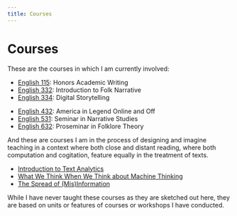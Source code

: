 ```yaml
---
title: Courses
---
```


# Courses

These are the courses in which I am currently involved:

* [English 115](115/index.md): Honors Academic Writing
* [English 332](332/index.md): Introduction to Folk Narrative
* [English 334](334/index.md): Digital Storytelling
<!-- * [English 335](courses/335/index.md): Louisiana Folklore -->
* [English 432](432/index.md): America in Legend Online and Off
* [English 531](531/index.md): Seminar in Narrative Studies
* [English 632](632/index.md): Proseminar in Folklore Theory

And these are courses I am in the process of designing and imagine teaching in a context where both close and distant reading, where both computation and cogitation, feature equally in the treatment of texts.

* [Introduction to Text Analytics](c200/index.md)
* [What We Think When We Think about Machine Thinking](c300/index.md)
* [The Spread of (Mis)Information](c400/index.md)

While I have never taught these courses as they are sketched out here, they are based on units or features of courses or workshops I have conducted.